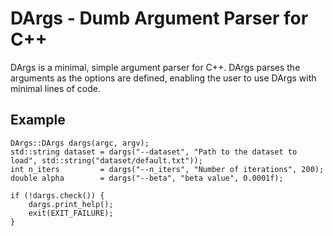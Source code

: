 # DArgs - Dumb Argument Parser for C++
DArgs is a minimal, simple argument parser for C++.
DArgs parses the arguments as the options are defined, enabling the user to use DArgs with minimal lines of code.
## Example
```
DArgs::DArgs dargs(argc, argv);
std::string dataset = dargs("--dataset", "Path to the dataset to load", std::string("dataset/default.txt"));
int n_iters         = dargs("--n_iters", "Number of iterations", 200);
double alpha        = dargs("--beta", "beta value", 0.0001f);

if (!dargs.check()) {
    dargs.print_help();
    exit(EXIT_FAILURE);
}
```
